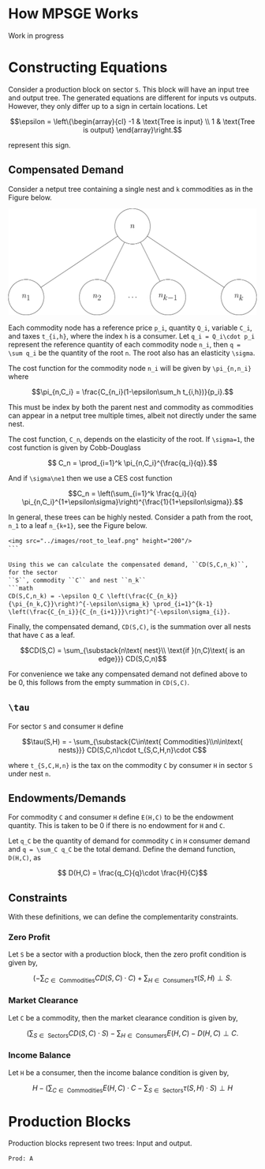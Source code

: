 # How MPSGE Works

Work in progress


# Constructing Equations

Consider a production block on sector ``S``. This block will have an input tree
and output tree. The generated equations are different for inputs vs outputs. 
However, they only differ up to a sign in certain locations. Let 
```math
\epsilon = \left\{\begin{array}{cl}
    -1 & \text{Tree is input} \\
     1 & \text{Tree is output}
\end{array}\right.
```
represent this sign. 

## Compensated Demand

Consider a netput tree containing a single nest and ``k`` commodities as in the 
Figure below. 

!["one_level_tree"](images/one_level_tree.png)

Each commodity node has a reference price ``p_i``, quantity ``Q_i``, variable ``C_i``, 
and taxes ``t_{i,h}``, where the index ``h`` is a consumer. Let ``q_i = Q_i\cdot p_i`` 
represent the reference quantity of each commodity node ``n_i``, then ``q = \sum q_i`` 
be the quantity of the root ``n``. The root also has an elasticity ``\sigma``.

The cost function for the commodity node ``n_i`` will be given by ``\pi_{n,n_i}`` where
```math
\pi_{n,C_i} = \frac{C_{n_i}(1-\epsilon\sum_h t_{i,h})}{p_i}.
```
This must be index by both the parent nest and commodity as commodities can appear
in a netput tree multiple times, albeit not directly under the same nest.

The cost function, ``C_n``, depends on the elasticity of the root. If ``\sigma=1``,
the cost function is given by Cobb-Douglass
```math
  C_n =  \prod_{i=1}^k \pi_{n,C_i}^{\frac{q_i}{q}}.
```
And if ``\sigma\ne1`` then we use a CES cost function
```math
C_n = 
        \left(\sum_{i=1}^k \frac{q_i}{q} \pi_{n,C_i}^{1+\epsilon\sigma}\right)^{\frac{1}{1+\epsilon\sigma}}.
```


In general, these trees can be highly nested. Consider a path from the root, ``n_1``
to a leaf ``n_{k+1}``, see the Figure below.

```@raw html
<img src="../images/root_to_leaf.png" height="200"/>
``` ⠀

Using this we can calculate the compensated demand, ``CD(S,C,n_k)``, for the sector
``S``, commodity ``C`` and nest ``n_k``
```math
CD(S,C,n_k) = -\epsilon Q_C \left(\frac{C_{n_k}}{\pi_{n_k,C}}\right)^{-\epsilon\sigma_k} \prod_{i=1}^{k-1} \left(\frac{C_{n_i}}{C_{n_{i+1}}}\right)^{-\epsilon\sigma_{i}}.
```
Finally, the compensated demand, ``CD(S,C)``, is the summation over all nests that have
``C`` as a leaf.
```math
CD(S,C) = \sum_{\substack{n\text{ nest}\\ \text{if }(n,C)\text{ is an edge}}} CD(S,C,n)
```

For convenience we take any compensated demand not defined above to be 0, this follows
from the empty summation in ``CD(S,C)``.

## ``\tau``
For sector ``S`` and consumer ``H`` define 
```math
\tau(S,H) = - \sum_{\substack{C\in\text{ Commodities}\\n\in\text{ nests}}} CD(S,C,n)\cdot t_{S,C,H,n}\cdot C
```
where ``t_{S,C,H,n}`` is the tax on the commodity ``C`` by consumer ``H`` in sector ``S`` 
under nest ``n``.


## Endowments/Demands
For commodity ``C`` and consumer ``H`` define ``E(H,C)`` to be the endowment quantity.
This is taken to be 0 if there is no endowment for ``H`` and ``C``.

Let ``q_C`` be the quantity of demand for commodity ``C`` in ``H`` consumer demand and
``q = \sum_C q_C`` be the total demand. Define the demand function, ``D(H,C)``, as
```math
    D(H,C) = \frac{q_C}{q}\cdot \frac{H}{C}
```

## Constraints
With these definitions, we can define the complementarity constraints. 

### Zero Profit
Let ``S`` be a sector with a production block, then the zero profit condition is 
given by,
```math
\left(-\sum_{C\in\text{ Commodities}}CD(S,C)\cdot C\right) + \sum_{H\in\text{ Consumers}} \tau(S,H) \perp S.
```


### Market Clearance
Let ``C`` be a commodity, then the market clearance condition is given by,
```math
\left(\sum_{S\in\text{ Sectors}} CD(S,C)\cdot S \right) - \sum_{H\in\text{ Consumers}} E(H,C) - D(H,C) \perp C.
```

### Income Balance
Let ``H`` be a consumer, then the income balance condition is given by,
```math
H - \left(\sum_{C\in\text{ Commodities}} E(H,C)\cdot C - \sum_{S\in\text{ Sectors}}\tau(S,H)\cdot S\right) \perp H
```



# Production Blocks

Production blocks represent two trees: Input and output. 

```
Prod: A 
```